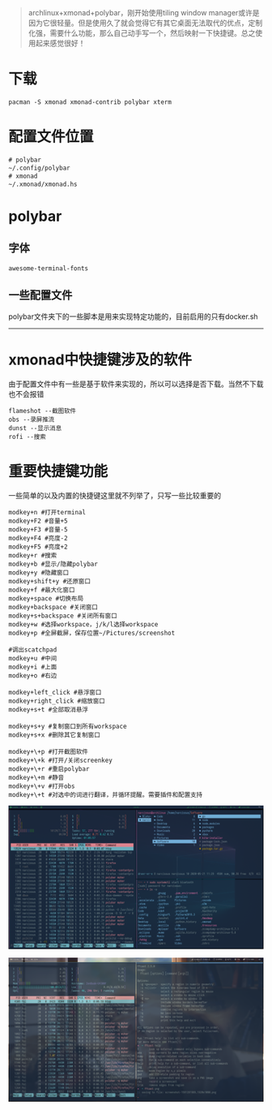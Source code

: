 > archlinux+xmonad+polybar，刚开始使用tiling window manager或许是因为它很轻量。但是使用久了就会觉得它有其它桌面无法取代的优点，定制化强，需要什么功能，那么自己动手写一个，然后映射一下快捷键。总之使用起来感觉很好！

# 下载

```shell
pacman -S xmonad xmonad-contrib polybar xterm
```



# 配置文件位置

```shell
# polybar
~/.config/polybar
# xmonad
~/.xmonad/xmonad.hs
```



# polybar

## 字体

```shell
awesome-terminal-fonts
```

## 一些配置文件

polybar文件夹下的一些脚本是用来实现特定功能的，目前启用的只有docker.sh





---

# xmonad中快捷键涉及的软件

由于配置文件中有一些是基于软件来实现的，所以可以选择是否下载。当然不下载也不会报错

```shell
flameshot --截图软件
obs	--录屏推流
dunst --显示消息
rofi --搜索
```



# 重要快捷键功能

一些简单的以及内置的快捷键这里就不列举了，只写一些比较重要的

```shell
modkey+n #打开terminal
modkey+F2 #音量+5
modkey+F3 #音量-5
modkey+F4 #亮度-2
modkey+F5 #亮度+2
modkey+r #搜索
modkey+b #显示/隐藏polybar
modkey+y #隐藏窗口
modkey+shift+y #还原窗口
modkey+f #最大化窗口
modkey+space #切换布局
modkey+backspace #关闭窗口
modkey+s+backspace #关闭所有窗口
modkey+w #选择workspace，j/k/l选择workspace
modkey+p #全屏截屏，保存位置~/Pictures/screenshot

#调出scatchpad
modkey+u #中间
modkey+i #上面
modkey+o #右边

modkey+left_click #悬浮窗口
modkey+right_click #缩放窗口
modkey+s+t #全部取消悬浮

modkey+s+y #复制窗口到所有workspace
modkey+s+x #删除其它复制窗口

modkey+\+p #打开截图软件
modkey+\+k #打开/关闭screenkey
modkey+\+r #重启polybar
modkey+\+m #静音
modkey+\+v #打开obs
modkey+\+t #对选中的词进行翻译，并循环提醒。需要插件和配置支持
```

![desktop](https://raw.githubusercontent.com/ulomo/archlinux-desktop-config/master/desktop.png)

![newpic](https://raw.githubusercontent.com/ulomo/archlinux-desktop-config/master/new.png)



